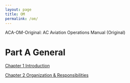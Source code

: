```yaml
---
layout: page
title: OM
permalink: /om/
---
```


ACA-OM-Original: AC Aviation Operations Manual (Original)

# Part A General

[Chapter 1 Introduction]({{"/resources/om/a/chapter1.html"}})

[Chapter 2 Organization & Responsibilities]({{"/resources/om/a/chapter2"}})
